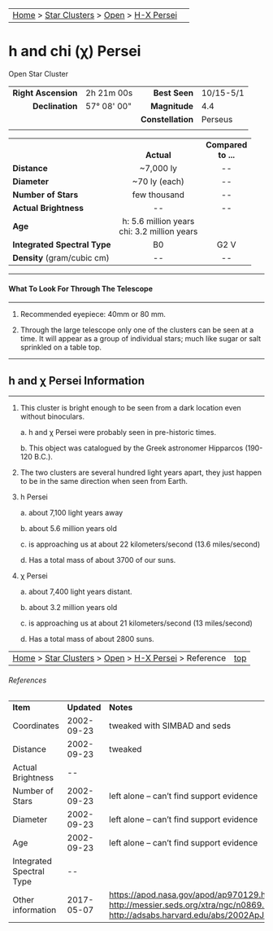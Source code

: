 |    |    |
|:---|---:|
|[Home](/notes/#object-notes) > [Star Clusters](/notes/#star-clusters) > [Open](../!open-cluster-info) > [H-X Persei](../hxpersei)|  |

# h and chi (χ) Persei
Open Star Cluster

|   |   |   |   |
|--:|:--|--:|:--|
|**Right Ascension**|2h 21m 00s|**Best Seen**|10/15-5/1|
|**Declination**|57&deg; 08' 00"	|**Magnitude**|4.4|
|   |   |**Constellation**|Perseus|
|   |   |   |   |

|   |   |   |
|---|:---:|:---:|
|   | <br/>**Actual**| **Compared<br/>to ...** |
|**Distance** | ~7,000 ly | -- |
|**Diameter** | ~70 ly (each) | -- |
|**Number of Stars**| few thousand | -- |
|**Actual Brightness**| -- | -- |
|**Age** | h: 5.6 million years<br/>chi: 3.2 million years |   |
|**Integrated Spectral Type** | B0 | G2 V |
|**Density** (gram/cubic cm) | -- | -- |

---
#### What To Look For Through The Telescope
---

1.	Recommended eyepiece: 40mm or 80 mm.

2.	Through the large telescope only one of the clusters can be seen at a time.  It will appear as a group of individual stars; much like sugar or salt sprinkled on a table top.

---
## h and χ Persei Information
---

1.	This cluster is bright enough to be seen from a dark location even without binoculars.

    a.	h and χ Persei were probably seen in pre-historic times.

    b.	This object was catalogued by the Greek astronomer Hipparcos (190-120 B.C.).

2.	The two clusters are several hundred light years apart, they just happen to be in the same direction when seen from Earth.
 
3.  h Persei

    a.	about 7,100 light years away

    b.	about 5.6 million years old

    c.	is approaching us at about 22 kilometers/second (13.6 miles/second)

    d.	Has a total mass of about 3700 of our suns.

4.	χ Persei

    a.	about 7,400 light years distant.

    b.	about 3.2 million years old

    c.	is approaching us at about 21 kilometers/second (13 miles/second)

    d.	Has a total mass of about 2800 suns.

|    |    |
|:---|---:|
|[Home](/notes/#object-notes) > [Star Clusters](/notes/#star-clusters) > [Open](../!open-cluster-info) > [H-X Persei](../hxpersei) > Reference|[top](../hxpersei)|

###### References

|   |   |   |
|---|---|---|
|**Item**|**Updated**|**Notes**|
|Coordinates|2002-09-23|tweaked with SIMBAD and seds|
|Distance|2002-09-23|tweaked|
|Actual Brightness| -- |   |	
|Number of Stars|2002-09-23|left alone – can’t find support evidence|
|Diameter|2002-09-23|left alone – can’t find support evidence|
|Age|2002-09-23|left alone – can’t find support evidence|
|Integrated Spectral Type| -- |   |	
|Other information|2017-05-07|<https://apod.nasa.gov/apod/ap970129.html><br/><http://messier.seds.org/xtra/ngc/n0869.html><br/><http://adsabs.harvard.edu/abs/2002ApJ...576..880S>
